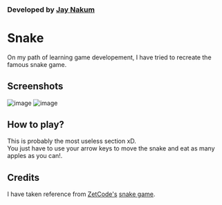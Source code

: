 ### Developed by [Jay Nakum](https://jaynakum.github.io)

# Snake
On my path of learning game developement, I have tried to recreate the famous snake game.

## Screenshots
![image](https://user-images.githubusercontent.com/45930809/147413523-d90a2dbc-df19-41e8-a8d7-12a3ebd13ba8.png)
![image](https://user-images.githubusercontent.com/45930809/147413533-13c974bb-abfd-42d6-8334-01f69d26d69a.png)

## How to play?
This is probably the most useless section xD.  
You just have to use your arrow keys to move the snake and eat as many apples as you can!.

## Credits
I have taken reference from [ZetCode's](https://zetcode.com) [snake game](https://github.com/janbodnar/Java-Snake-Game).
